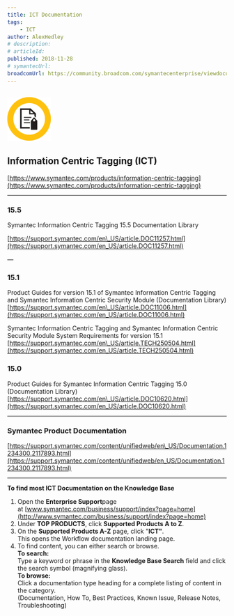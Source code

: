 ```yaml
---
title: ICT Documentation
tags:
    - ICT
author: AlexHedley
# description: 
# articleId: 
published: 2018-11-28
# symantecUrl:
broadcomUrl: https://community.broadcom.com/symantecenterprise/viewdocument/icdx-documentation?CommunityKey=b3175e2c-b99e-479f-ae6b-010f3cb2c8e9&tab=librarydocuments
---
```


## ![ICT Logo](images\ictimage100px.png)
  
## Information Centric Tagging (ICT)
  
[https://www.symantec.com/products/information-centric-tagging](https://www.symantec.com/products/information-centric-tagging)
  
---
  
### 15.5
  
Symantec Information Centric Tagging 15.5 Documentation Library
  
[https://support.symantec.com/en\_US/article.DOC11257.html](https://support.symantec.com/en_US/article.DOC11257.html)
  
—
  
### 15.1
  
Product Guides for version 15.1 of Symantec Information Centric Tagging and Symantec Information Centric Security Module (Documentation Library)  
[https://support.symantec.com/en\_US/article.DOC11006.html](https://support.symantec.com/en_US/article.DOC11006.html)
  
Symantec Information Centric Tagging and Symantec Information Centric Security Module System Requirements for version 15.1  
[https://support.symantec.com/en\_US/article.TECH250504.html](https://support.symantec.com/en_US/article.TECH250504.html)

### 15.0
  
Product Guides for Symantec Information Centric Tagging 15.0 (Documentation Library)  
[https://support.symantec.com/en\_US/article.DOC10620.html](https://support.symantec.com/en_US/article.DOC10620.html)
  
---
  
### Symantec Product Documentation
  
[https://support.symantec.com/content/unifiedweb/en\_US/Documentation.1234300.2117893.html](https://support.symantec.com/content/unifiedweb/en_US/Documentation.1234300.2117893.html)
  
---
  
**To find most ICT Documentation on the Knowledge Base**
  
1. Open the **Enterprise Support**page at [www.symantec.com/business/support/index?page=home](http://www.symantec.com/business/support/index?page=home)
2. Under **TOP PRODUCTS**, click **Supported Products A to Z**.
3. On the **Supported Products A-Z** page, click "**ICT"**.  
	This opens the Workflow documentation landing page.
4. To find content, you can either search or browse.  
	**To search:**   
	Type a keyword or phrase in the **Knowledge Base Search** field and click the search symbol (magnifying glass).  
	**To browse:**  
	Click a documentation type heading for a complete listing of content in the category.  
	(Documentation, How To, Best Practices, Known Issue, Release Notes, Troubleshooting)
